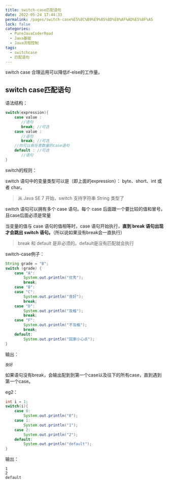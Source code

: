 ```yaml
---
title: switch-case匹配语句
date: 2022-05-24 17:44:33
permalink: /pages/switch-case%E5%8C%B9%E9%85%8D%E8%AF%AD%E5%8F%A5
lock: false
categories: 
  - PureJavaCoderRoad
  - Java基础
  - Java流程控制
tags: 
  - switchcase
  - 匹配语句
---
```

switch case 合理运用可以降低if-else的工作量。

## switch case匹配语句

语法结构：

```java
switch(expression){
    case value :
       //语句
       break; //可选
    case value :
       //语句
       break; //可选
    //你可以有任意数量的case语句
    default : //可选
       //语句
}
```

switch的规则：

switch 语句中的变量类型可以是（即上面的expression）： byte、short、int 或者 char。

> 从 Java SE 7 开始，switch 支持字符串 String 类型了

switch 语句可以拥有多个 case 语句。每个 case 后面跟一个要比较的值和冒号。且case后面必须是常量

当变量的值与 case 语句的值相等时，case 语句开始执行，**直到 break 语句出现才会跳出 switch 语句。**（所以说如果没有break会一直执行）

> break 和 default 是非必须的。default是没有匹配就会执行

switch-case例子：

```java
String grade = "B";
switch (grade) {
    case "A":
        System.out.println("优秀");
        break;
    case "B":
    case "C":
        System.out.println("良好");
        break;
    case "D":
        System.out.println("及格");
        break;
    case "F":
        System.out.println("不及格");
        break;
    default:
        System.out.println("回家小心点");
}
```

输出：

```
良好
```



如果语句没有break，会输出配到到第一个case以及往下的所有case，直到遇到第一个case。

eg2：

```java
int i = 1;
switch(i){
    case 0:
        System.out.println("0");
    case 1:
        System.out.println("1");
    case 2:
        System.out.println("2");
    default:
        System.out.println("default");
}
```

输出：

```
1
2
default
```

